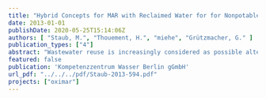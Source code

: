 ```yaml
---
title: "Hybrid Concepts for MAR with Reclaimed Water for for Nonpotable Reuse (D1.1)"
date: 2013-01-01
publishDate: 2020-05-25T15:14:06Z
authors: [ "Staub, M.", "Thouement, H.", "miehe", "Grützmacher, G." ]
publication_types: ["4"]
abstract: "Wastewater reuse is increasingly considered as possible alternative water source for diverse non-potable uses. Among the major questions, defining which water quality for which reuse is required is crucial. If the demand for reclaimed water is seasonal, the question of reclaimed water storage is also essential. Aquifer recharge for further nonpotable reuse can be a solution to address many final reuse applications, including indirect agricultural or landscape irrigation, saltwater intrusion barriers, subsidence mitigation/aquifer replenishment or other non-potable reuses. Most of the aquifer recharge applications of wastewater reuse so far rely on high-pressure membrane systems or even double-membrane combined with advanced oxidation processes. However, when non-potable reuse is targeted, or the replenishment of a threatened aquifer is planned, recharge with high-quality non-potable water could be envisaged as acknowledged by the legislation of several countries. In this report, the performance of hybrid disinfection/filtration and recharge schemes is assessed in comparison to a high-pressure membrane system working under similar conditions. Among the portfolio of available disinfection and filtration technologies, five treatment trains were chosen – combinations of ozone or UV treatment with sand filters or UF membrane and final infiltration or injection – and compared to a double-membrane system (UF+NF). A synthetic secondary effluent (SE) was considered for this conceptual study on the basis of a worldwide survey of typical SE water qualities. The major legislations from the WHO, the USEPA and Australian guidelines were considered to define the water quality to be reached by these hybrid treatment schemes. The low targeted value in suspended solids (10 mg/L) and microbiological contaminants (1 fecal coliform / 100 mL) requires extensive disinfection and filtration processes. The proposed schemes were selected on the base of a large review of typical pollutant removal efficiencies found in the literature. To perform a comparative Life-Cycle Assessment of the different treatment trains, similar assumptions were made in all cases for a hypothetical case study of a 50,000-PE reuse plant downstream of a secondary sewage treatment plant. All five proposed hybrid treatment trains are capable of supplying very high non-potable water quality, and the combination of disinfection, filtration and aquifer passage proved to be an efficient combination for removing suspended solids, residual BOD and microbiological contaminants. The environmental performance of the treatment trains was compared in terms of carbon footprint, but also energy demand, human toxicity, acidification impact and land footprint. Both the energy demand and carbon footprint of hybrid schemes was found to be considerably lower than for a double-membrane system, besides offering an additional storage solution in the aquifer. Thus, there is a significant margin for lowering the environmental impact, energy demand and operational costs if non-potable water quality is sufficient for the reuse goal. However, the legal context and social acceptability may represent barriers for this intended recharge of nonpotable water to the aquifer. This conceptual study has shown the potential of hybrid solutions to provide high-quality non potable water for aquifer recharge and further reuse. A large portfolio of solutions was proposed to reach the intended non-potable uses. To assist the selection of adequate treatment trains, the strengths and weaknesses of the solutions can be summarized in a decision tree taking into account the reuse goal, aquifer type and space availability, and selecting the least energy-intensive solution for a given legal and sociocultural context."
featured: false
publication: 'Kompetenzzentrum Wasser Berlin gGmbH'
url_pdf: "../../../pdf/Staub-2013-594.pdf"
projects: ["oximar"]
---
```


